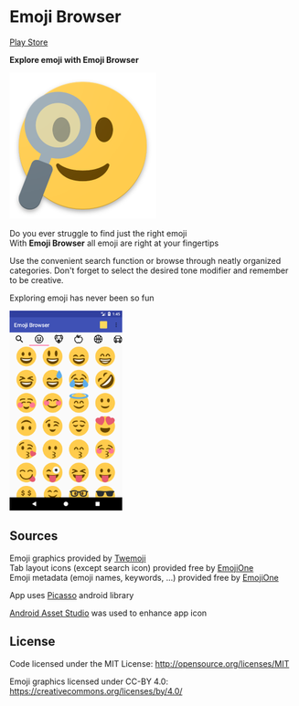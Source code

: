 # Emoji Browser

[Play Store](https://play.google.com/store/apps/details?id=com.kukumoraketo.emojibrowser)

**Explore emoji with Emoji Browser**

<img src="https://raw.githubusercontent.com/ZedTheLed/Emoji_Browser/master/Art/logo.png" width="256px"/>

Do you ever struggle to find just the right emoji  
With **Emoji Browser** all emoji are right at your fingertips  

Use the convenient search function or browse through neatly organized categories.
Don't forget to select the desired tone modifier and remember to be creative.

Exploring emoji has never been so fun  

<img src="https://raw.githubusercontent.com/ZedTheLed/Emoji_Browser/master/Art/screenshot/screenshot_1.png" height="350px"/>

## Sources

Emoji graphics provided by [Twemoji](https://github.com/twitter/twemoji)  
Tab layout icons (except search icon) provided free by [EmojiOne](https://github.com/Ranks/emojione)  
Emoji metadata (emoji names, keywords, ...) provided free by [EmojiOne](https://github.com/Ranks/emojione)

App uses [Picasso](http://square.github.io/picasso/) android library

[Android Asset Studio](https://romannurik.github.io/AndroidAssetStudio/) was used to enhance app icon

## License

Code licensed under the MIT License: http://opensource.org/licenses/MIT

Emoji graphics licensed under CC-BY 4.0: https://creativecommons.org/licenses/by/4.0/

